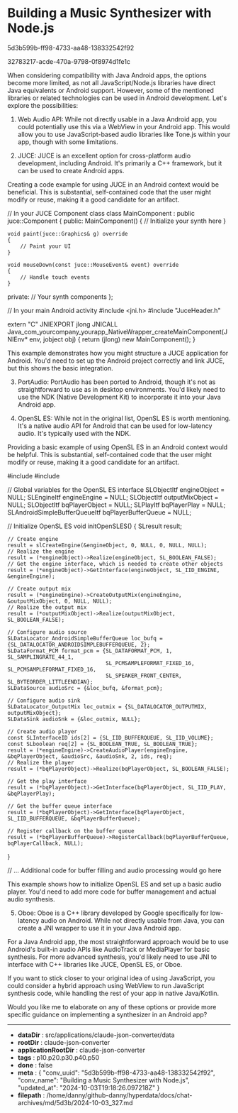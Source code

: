 # Building a Music Synthesizer with Node.js

5d3b599b-ff98-4733-aa48-138332542f92

32783217-acde-470a-9798-0f8974d1fe1c

 When considering compatibility with Java Android apps, the options become more limited, as not all JavaScript/Node.js libraries have direct Java equivalents or Android support. However, some of the mentioned libraries or related technologies can be used in Android development. Let's explore the possibilities:

1. Web Audio API:
While not directly usable in a Java Android app, you could potentially use this via a WebView in your Android app. This would allow you to use JavaScript-based audio libraries like Tone.js within your app, though with some limitations.

2. JUCE:
JUCE is an excellent option for cross-platform audio development, including Android. It's primarily a C++ framework, but it can be used to create Android apps.

<antThinking>Creating a code example for using JUCE in an Android context would be beneficial. This is substantial, self-contained code that the user might modify or reuse, making it a good candidate for an artifact.</antThinking>

<antArtifact identifier="juce-android-example" type="application/vnd.ant.code" language="cpp" title="JUCE Android Integration Example">
// In your JUCE Component class
class MainComponent : public juce::Component
{
public:
    MainComponent()
    {
        // Initialize your synth here
    }

    void paint(juce::Graphics& g) override
    {
        // Paint your UI
    }

    void mouseDown(const juce::MouseEvent& event) override
    {
        // Handle touch events
    }

private:
    // Your synth components
};

// In your main Android activity
#include <jni.h>
#include "JuceHeader.h"

extern "C" JNIEXPORT jlong JNICALL
Java_com_yourcompany_yourapp_NativeWrapper_createMainComponent(JNIEnv* env, jobject obj)
{
    return (jlong) new MainComponent();
}
</antArtifact>

This example demonstrates how you might structure a JUCE application for Android. You'd need to set up the Android project correctly and link JUCE, but this shows the basic integration.

3. PortAudio:
PortAudio has been ported to Android, though it's not as straightforward to use as in desktop environments. You'd likely need to use the NDK (Native Development Kit) to incorporate it into your Java Android app.

4. OpenSL ES:
While not in the original list, OpenSL ES is worth mentioning. It's a native audio API for Android that can be used for low-latency audio. It's typically used with the NDK.

<antThinking>Providing a basic example of using OpenSL ES in an Android context would be helpful. This is substantial, self-contained code that the user might modify or reuse, making it a good candidate for an artifact.</antThinking>

<antArtifact identifier="opensl-es-android-example" type="application/vnd.ant.code" language="cpp" title="OpenSL ES Android Example">
#include <SLES/OpenSLES.h>
#include <SLES/OpenSLES_Android.h>

// Global variables for the OpenSL ES interface
SLObjectItf engineObject = NULL;
SLEngineItf engineEngine = NULL;
SLObjectItf outputMixObject = NULL;
SLObjectItf bqPlayerObject = NULL;
SLPlayItf bqPlayerPlay = NULL;
SLAndroidSimpleBufferQueueItf bqPlayerBufferQueue = NULL;

// Initialize OpenSL ES
void initOpenSLES() {
    SLresult result;

    // Create engine
    result = slCreateEngine(&engineObject, 0, NULL, 0, NULL, NULL);
    // Realize the engine
    result = (*engineObject)->Realize(engineObject, SL_BOOLEAN_FALSE);
    // Get the engine interface, which is needed to create other objects
    result = (*engineObject)->GetInterface(engineObject, SL_IID_ENGINE, &engineEngine);

    // Create output mix
    result = (*engineEngine)->CreateOutputMix(engineEngine, &outputMixObject, 0, NULL, NULL);
    // Realize the output mix
    result = (*outputMixObject)->Realize(outputMixObject, SL_BOOLEAN_FALSE);

    // Configure audio source
    SLDataLocator_AndroidSimpleBufferQueue loc_bufq = {SL_DATALOCATOR_ANDROIDSIMPLEBUFFERQUEUE, 2};
    SLDataFormat_PCM format_pcm = {SL_DATAFORMAT_PCM, 1, SL_SAMPLINGRATE_44_1,
                                   SL_PCMSAMPLEFORMAT_FIXED_16, SL_PCMSAMPLEFORMAT_FIXED_16,
                                   SL_SPEAKER_FRONT_CENTER, SL_BYTEORDER_LITTLEENDIAN};
    SLDataSource audioSrc = {&loc_bufq, &format_pcm};

    // Configure audio sink
    SLDataLocator_OutputMix loc_outmix = {SL_DATALOCATOR_OUTPUTMIX, outputMixObject};
    SLDataSink audioSnk = {&loc_outmix, NULL};

    // Create audio player
    const SLInterfaceID ids[2] = {SL_IID_BUFFERQUEUE, SL_IID_VOLUME};
    const SLboolean req[2] = {SL_BOOLEAN_TRUE, SL_BOOLEAN_TRUE};
    result = (*engineEngine)->CreateAudioPlayer(engineEngine, &bqPlayerObject, &audioSrc, &audioSnk, 2, ids, req);
    // Realize the player
    result = (*bqPlayerObject)->Realize(bqPlayerObject, SL_BOOLEAN_FALSE);

    // Get the play interface
    result = (*bqPlayerObject)->GetInterface(bqPlayerObject, SL_IID_PLAY, &bqPlayerPlay);

    // Get the buffer queue interface
    result = (*bqPlayerObject)->GetInterface(bqPlayerObject, SL_IID_BUFFERQUEUE, &bqPlayerBufferQueue);

    // Register callback on the buffer queue
    result = (*bqPlayerBufferQueue)->RegisterCallback(bqPlayerBufferQueue, bqPlayerCallback, NULL);
}

// ... Additional code for buffer filling and audio processing would go here
</antArtifact>

This example shows how to initialize OpenSL ES and set up a basic audio player. You'd need to add more code for buffer management and actual audio synthesis.

5. Oboe:
Oboe is a C++ library developed by Google specifically for low-latency audio on Android. While not directly usable from Java, you can create a JNI wrapper to use it in your Java Android app.

For a Java Android app, the most straightforward approach would be to use Android's built-in audio APIs like AudioTrack or MediaPlayer for basic synthesis. For more advanced synthesis, you'd likely need to use JNI to interface with C++ libraries like JUCE, OpenSL ES, or Oboe.

If you want to stick closer to your original idea of using JavaScript, you could consider a hybrid approach using WebView to run JavaScript synthesis code, while handling the rest of your app in native Java/Kotlin.

Would you like me to elaborate on any of these options or provide more specific guidance on implementing a synthesizer in an Android app?

---

* **dataDir** : src/applications/claude-json-converter/data
* **rootDir** : claude-json-converter
* **applicationRootDir** : claude-json-converter
* **tags** : p10.p20.p30.p40.p50
* **done** : false
* **meta** : {
  "conv_uuid": "5d3b599b-ff98-4733-aa48-138332542f92",
  "conv_name": "Building a Music Synthesizer with Node.js",
  "updated_at": "2024-10-03T19:18:26.097218Z"
}
* **filepath** : /home/danny/github-danny/hyperdata/docs/chat-archives/md/5d3b/2024-10-03_327.md